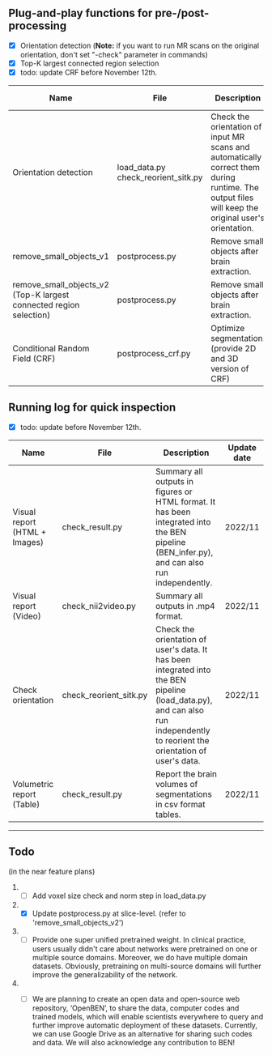 

## Plug-and-play functions for pre-/post-processing

- [x] Orientation detection (**Note:** if you want to run MR scans on the original orientation, don't set "-check" parameter in commands)
- [x] Top-K largest connected region selection 
- [x] todo: update CRF before November 12th.

| Name                                                                     | File                                     | Description                                                                                                                                         | Update date |
|--------------------------------------------------------------------------|------------------------------------------|-----------------------------------------------------------------------------------------------------------------------------------------------------|-------------|
| Orientation detection                                                    | load_data.py <br/>check_reorient_sitk.py | Check the orientation of input MR scans and automatically correct them during runtime. The output files will keep the original user's orientation.  | 2022/11     |
| remove_small_objects_v1                                                  | postprocess.py                           | Remove small objects after brain extraction.                                                                                                        | 2022/11     |
| remove_small_objects_v2 <br/> (Top-K largest connected region selection) | postprocess.py                           | Remove small objects after brain extraction.                                                                                                        | 2022/11     |
| Conditional Random Field (CRF)                                           | postprocess_crf.py                       | Optimize segmentation. (provide 2D and 3D version of CRF)                                                                                           | 2022/11     |

## Running log for quick inspection

- [x] todo: update before November 12th.

| Name                          | File                   | Description                                                                                                                                                                   | Update date |
|-------------------------------|------------------------|-------------------------------------------------------------------------------------------------------------------------------------------------------------------------------|-------------|
| Visual report (HTML + Images) | check_result.py        | Summary all outputs in figures or HTML format. It has been integrated into the BEN pipeline (BEN_infer.py), and can also run independently.                                   | 2022/11     |
| Visual report (Video)         | check_nii2video.py     | Summary all outputs in .mp4 format.                                                                                                                                           | 2022/11     |
| Check orientation             | check_reorient_sitk.py | Check the orientation of user's data. It has been integrated into the BEN pipeline (load_data.py), and can also run independently to reorient the orientation of user's data. | 2022/11     |
| Volumetric report (Table)     | check_result.py        | Report the brain volumes of segmentations in csv format tables.                                                                                                               | 2022/11     |


---
## Todo
(in the near feature plans)
1. -[ ] Add voxel size check and norm step in load_data.py
2. -[x] Update postprocess.py at slice-level. (refer to 'remove_small_objects_v2')
3. -[ ] Provide one super unified pretrained weight. In clinical practice, users usually didn't care about networks were pretrained on one or multiple source domains. 
Moreover, we do have multiple domain datasets.
Obviously, pretraining on multi-source domains will further improve the generalizability of the network.
4. -[ ] We are planning to create an open data and open-source web repository, ‘OpenBEN’, to share the data, computer codes and trained models, which will enable scientists everywhere to query and further improve automatic deployment of these datasets.
Currently, we can use Google Drive as an alternative for sharing such codes and data. We will also acknowledge any contribution to BEN!

